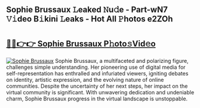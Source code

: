 ## Sophie Brussaux 𝙻eaked 𝙽u𝚍e - Part-wN7 𝚅𝚒deo B𝚒kini 𝙻eaks - Hot All 𝙿hotos e2ZOh

# <h2><a href="http://ld6bme.urlbe.top/?page=Sophie+Brussaux">🔗🔗👉👉 Sophie Brussaux P𝚑oto𝚜Vid𝚎o</a></h2>

[![Sophie Brussaux](https://i.imgur.com/eBuTRDB.gif)](http://ld6bme.urlbe.top/?page=Sophie+Brussaux)
Sophie Brussaux, a multifaceted and polarizing figure, challenges simple understanding. Her pioneering use of digital media for self-representation has enthralled and infuriated viewers, igniting debates on identity, artistic expression, and the evolving nature of online communities. Despite the uncertainty of her next steps, her impact on the virtual community is significant. With unwavering dedication and undeniable charm, Sophie Brussaux progress in the virtual landscape is unstoppable.
